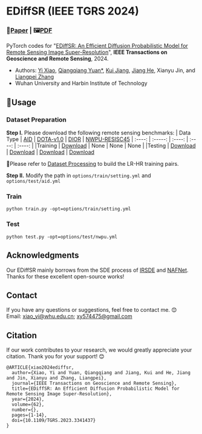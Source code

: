 # EDiffSR (IEEE TGRS 2024)
### 📖[**Paper**](https://ieeexplore.ieee.org/document/10353979) | 🖼️[**PDF**](./img/EDiffSR.pdf)

PyTorch codes for "[EDiffSR: An Efficient Diffusion Probabilistic Model for Remote Sensing Image Super-Resolution](https://ieeexplore.ieee.org/document/10353979)", **IEEE Transactions on Geoscience and Remote Sensing**, 2024.

- Authors: [Yi Xiao](https://xy-boy.github.io/), [Qiangqiang Yuan*](http://qqyuan.users.sgg.whu.edu.cn/), [Kui Jiang](http://homepage.hit.edu.cn/jiangkui), [Jiang He](https://jianghe96.github.io/), Xianyu Jin, and [Liangpei Zhang](http://www.lmars.whu.edu.cn/prof_web/zhangliangpei/rs/index.html)<br>
- Wuhan University and Harbin Institute of Technology

## 🧩Usage
### Dataset Preparation
**Step I.** Please download the following remote sensing benchmarks:
| Data Type | [AID](https://captain-whu.github.io/AID/) | [DOTA-v1.0](https://captain-whu.github.io/DOTA/dataset.html) | [DIOR](https://www.sciencedirect.com/science/article/pii/S0924271619302825) | [NWPU-RESISC45](https://ieeexplore.ieee.org/abstract/document/7891544)
| :----: | :-----: | :----: | :----: | :----: |
|Training | [Download](https://captain-whu.github.io/AID/) | None | None | None |
|Testing | [Download](https://captain-whu.github.io/AID/) | [Download](https://captain-whu.github.io/DOTA/dataset.html) | [Download](https://drive.google.com/drive/folders/1UdlgHk49iu6WpcJ5467iT-UqNPpx__CC) | [Download](https://onedrive.live.com/?authkey=%21AHHNaHIlzp%5FIXjs&id=5C5E061130630A68%21107&cid=5C5E061130630A68&parId=root&parQt=sharedby&o=OneUp)

🚩Please refer to [Dataset Processing](https://github.com/XY-boy/TTST/tree/main/dataload) to build the LR-HR training pairs.

**Step II.** Modify the path in `options/train/setting.yml` and `options/test/aid.yml`

### Train
```
python train.py -opt=options/train/setting.yml
```

### Test
```
python test.py -opt=options/test/nwpu.yml
```

## Acknowledgments
Our EDiffSR mainly borrows from the SDE process of [IRSDE](https://github.com/Algolzw/image-restoration-sde) and [NAFNet](https://github.com/megvii-research/NAFNet). Thanks for these excellent open-source works!


## Contact
If you have any questions or suggestions, feel free to contact me. 😊  
Email: xiao_yi@whu.edu.cn; xy574475@gmail.com

## Citation
If our work contributes to your research, we would greatly appreciate your citation. Thank you for your support! 😊

```
@ARTICLE{xiao2024ediffsr,
  author={Xiao, Yi and Yuan, Qiangqiang and Jiang, Kui and He, Jiang and Jin, Xianyu and Zhang, Liangpei},
  journal={IEEE Transactions on Geoscience and Remote Sensing}, 
  title={EDiffSR: An Efficient Diffusion Probabilistic Model for Remote Sensing Image Super-Resolution}, 
  year={2024},
  volume={62},
  number={},
  pages={1-14},
  doi={10.1109/TGRS.2023.3341437}
}
```

